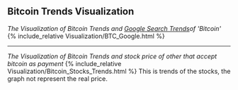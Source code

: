 ## Bitcoin Trends Visualization


*The Visualization of Bitcoin Trends and [Google Search Trends](https://trends.google.com/trends/explore?q=bitcoin&geo=US)of 'Bitcoin'*
{% include_relative Visualization/BTC_Google.html %}

****

*The Visualization of Bitcoin Trends and stock price of other that accept bitcoin as payment* 
{% include_relative Visualization/Bitcoin_Stocks_Trends.html %}
This is trends of the stocks, the graph not represent the real price. 



